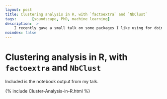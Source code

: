 ```yaml
---
layout: post
title: Clustering analysis in R, with `factoextra` and `NbClust`
tags:       [soundscape, PhD, machine learning]
description:  >
    I recently gave a small talk on some packages I like using for doing clustering analysis in R. Here's a brief introduction to some features of factoextra and NbClust
noindex: false
---
```


# Clustering analysis in R, with `factoextra` and `NbClust`

Included is the notebook output from my talk.

{% include Cluster-Analysis-in-R.html %}

